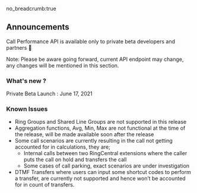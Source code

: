no_breadcrumb:true

## Announcements

Call Performance API is available only to private beta developers and partners 🎉

Note: Please be aware going forward, current API endpoint may change, any changes will be mentioned in this section.

### What's new ?

Private Beta Launch :  June 17, 2021

### Known Issues

- Ring Groups and Shared Line Groups are not supported in this release
- Aggregation functions, Avg, Min, Max are not functional at the time of the release, will be made available soon after the release
- Some call scenarios are currently resulting in the call not getting accounted for in calculations, they are; 
    - Internal calls between two RingCentral extensions where the caller puts the call on hold and transfers the call
    - Some cases of call parking, exact scenarios are under investigation
- DTMF Transfers where users can input some shortcut codes to perform a transfer, are currently not supported and hence won’t be accounted for in count of transfers.



